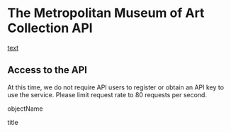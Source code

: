# The Metropolitan Museum of Art Collection API

[text](https://metmuseum.github.io/)

## Access to the API
At this time, we do not require API users to register or obtain an API key to use the service. Please limit request rate to 80 requests per second.


objectName 

title

